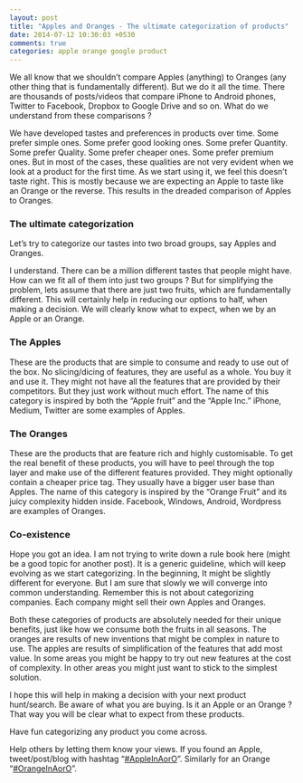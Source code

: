 ```yaml
---
layout: post
title: "Apples and Oranges - The ultimate categorization of products"
date: 2014-07-12 10:30:03 +0530
comments: true
categories: apple orange google product
---
```


We all know that we shouldn’t compare Apples (anything) to Oranges (any other thing that is fundamentally different). But we do it all the time. There are thousands of posts/videos that compare iPhone to Android phones, Twitter to Facebook, Dropbox to Google Drive and so on. What do we understand from these comparisons ?

We have developed tastes and preferences in products over time. Some prefer simple ones. Some prefer good looking ones. Some prefer Quantity. Some prefer Quality. Some prefer cheaper ones. Some prefer premium ones. But in most of the cases, these qualities are not very evident when we look at a product for the first time. As we start using it, we feel this doesn’t taste right. This is mostly because we are expecting an Apple to taste like an Orange or the reverse. This results in the dreaded comparison of Apples to Oranges.

### The ultimate categorization

Let’s try to categorize our tastes into two broad groups, say Apples and Oranges.
<!--more-->
I understand. There can be a million different tastes that people might have. How can we fit all of them into just two groups ? But for simplifying the problem, lets assume that there are just two fruits, which are fundamentally different. This will certainly help in reducing our options to half, when making a decision. We will clearly know what to expect, when we by an Apple or an Orange.

### The Apples

These are the products that are simple to consume and ready to use out of the box. No slicing/dicing of features, they are useful as a whole. You buy it and use it. They might not have all the features that are provided by their competitors. But they just work without much effort. The name of this category is inspired by both the “Apple fruit” and the “Apple Inc.” iPhone, Medium, Twitter are some examples of Apples.

### The Oranges

These are the products that are feature rich and highly customisable. To get the real benefit of these products, you will have to peel through the top layer and make use of the different features provided. They might optionally contain a cheaper price tag. They usually have a bigger user base than Apples. The name of this category is inspired by the “Orange Fruit” and its juicy complexity hidden inside. Facebook, Windows, Android, Wordpress are examples of Oranges.

### Co-existence

Hope you got an idea. I am not trying to write down a rule book here (might be a good topic for another post). It is a generic guideline, which will keep evolving as we start categorizing. In the beginning, It might be slightly different for everyone. But I am sure that slowly we will converge into common understanding. Remember this is not about categorizing companies. Each company might sell their own Apples and Oranges.

Both these categories of products are absolutely needed for their unique benefits, just like how we consume both the fruits in all seasons. The oranges are results of new inventions that might be complex in nature to use. The apples are results of simplification of the features that add most value. In some areas you might be happy to try out new features at the cost of complexity. In other areas you might just want to stick to the simplest solution.

I hope this will help in making a decision with your next product hunt/search. Be aware of what you are buying. Is it an Apple or an Orange ? That way you will be clear what to expect from these products.

Have fun categorizing any product you come across.

Help others by letting them know your views. If you found an Apple, tweet/post/blog with hashtag “[\#AppleInAorO][1]”. Similarly for an Orange “[\#OrangeInAorO][2]”.

[1]:	https://twitter.com/search?q=%23AppleInAorO
[2]:	https://twitter.com/search?q=%23OrangeInAorO